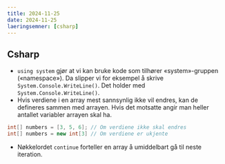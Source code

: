 ```yaml
---
title: 2024-11-25
date: 2024-11-25
laeringsemner: [csharp]
---
```

## Csharp
- `using system` gjør at vi kan bruke kode som tilhører «system»-gruppen («namespace»). Da slipper vi for eksempel å skrive `System.Console.WriteLine()`. Det holder med `System.Console.WriteLine()`.
- Hvis verdiene i en array mest sannsynlig ikke vil endres, kan de defineres sammen med arrayen. Hvis det motsatte angir man heller antallet variabler arrayen skal ha.
```csharp
int[] numbers = [3, 5, 6]; // Om verdiene ikke skal endres
int[] numbers = new int[3] // Om verdiene er ukjente
```
- Nøkkelordet `continue` forteller en array å umiddelbart gå til neste iteration.
